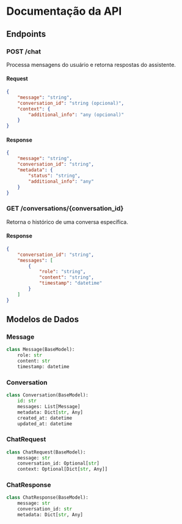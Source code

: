 # Documentação da API

## Endpoints

### POST /chat
Processa mensagens do usuário e retorna respostas do assistente.

#### Request
```json
{
    "message": "string",
    "conversation_id": "string (opcional)",
    "context": {
        "additional_info": "any (opcional)"
    }
}
```

#### Response
```json
{
    "message": "string",
    "conversation_id": "string",
    "metadata": {
        "status": "string",
        "additional_info": "any"
    }
}
```

### GET /conversations/{conversation_id}
Retorna o histórico de uma conversa específica.

#### Response
```json
{
    "conversation_id": "string",
    "messages": [
        {
            "role": "string",
            "content": "string",
            "timestamp": "datetime"
        }
    ]
}
```

## Modelos de Dados

### Message
```python
class Message(BaseModel):
    role: str
    content: str
    timestamp: datetime
```

### Conversation
```python
class Conversation(BaseModel):
    id: str
    messages: List[Message]
    metadata: Dict[str, Any]
    created_at: datetime
    updated_at: datetime
```

### ChatRequest
```python
class ChatRequest(BaseModel):
    message: str
    conversation_id: Optional[str]
    context: Optional[Dict[str, Any]]
```

### ChatResponse
```python
class ChatResponse(BaseModel):
    message: str
    conversation_id: str
    metadata: Dict[str, Any]
```

